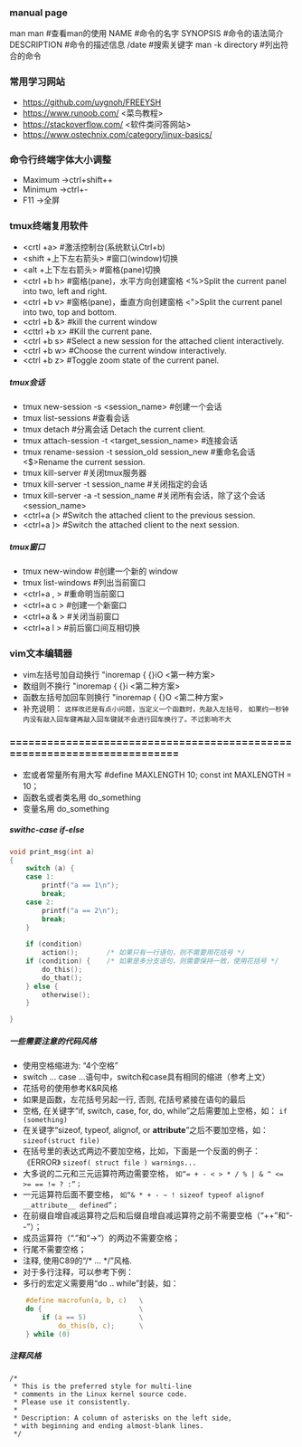 ### manual page
man man             #查看man的使用
NAME                #命令的名字 
SYNOPSIS            #命令的语法简介
DESCRIPTION         #命令的描述信息
/date               #搜索关键字
man -k directory    #列出符合的命令


### 常用学习网站 
+ https://github.com/uygnoh/FREEYSH
+ https://www.runoob.com/           <菜鸟教程>
+ https://stackoverflow.com/        <软件类问答网站>
+ https://www.ostechnix.com/category/linux-basics/


### 命令行终端字体大小调整
+ Maximum     ->ctrl+shift++
+ Minimum     ->ctrl+-
+ F11         ->全屏


### tmux终端复用软件
+ <crtl  +a>           #激活控制台(系统默认Ctrl+b)
+ <shift +上下左右箭头>  #窗口(window)切换
+ <alt   +上下左右箭头>  #窗格(pane)切换
+ <ctrl  +b h>         #窗格(pane)，水平方向创建窗格 <%>Split the current panel into two, left and right.
+ <ctrl  +b v>         #窗格(pane)，垂直方向创建窗格 <">Split the current panel into two, top and bottom.
+ <ctrl  +b &>         #kill the current window
+ <cttrl +b x>         #Kill the current pane.
+ <ctrl  +b s>         #Select a new session for the attached client interactively.
+ <ctrl  +b w>         #Choose the current window interactively.
+ <ctrl  +b z>         #Toggle zoom state of the current panel.
##### tmux会话
+ tmux new-session -s <session_name>              #创建一个会话
+ tmux list-sessions                              #查看会话	
+ tmux detach                                     #分离会话     <d>Detach the current client.
+ tmux attach-session -t <target_session_name>    #连接会话
+ tmux rename-session -t session_old session_new  #重命名会话    <$>Rename the current session.
+ tmux kill-server                                #关闭tmux服务器
+ tmux kill-server -t session_name                #关闭指定的会话
+ tmux kill-server -a -t session_name             #关闭所有会话，除了这个会话<session_name>
+ <ctrl+a (>                                      #Switch the attached client to the previous session.
+ <ctrl+a )>                                      #Switch the attached client to the next session.
##### tmux窗口
+ tmux new-window      #创建一个新的 window
+ tmux list-windows    #列出当前窗口
+ <ctrl+a , >          #重命明当前窗口
+ <ctrl+a c >          #创建一个新窗口
+ <ctrl+a & >          #关闭当前窗口
+ <ctrl+a l >          #前后窗口间互相切换


### vim文本编辑器 
+ vim左括号加自动换行   "inoremap { {}<ESC>i<CR><ESC>O  <第一种方案>
+ 数组则不换行         "inoremap { {}<ESC>i            <第二种方案>
+ 函数左括号加回车则换行 "inoremap {<CR> {<CR>}<ESC>O    <第二种方案>
+ 补充说明：
`这样改还是有点小问题，当定义一个函数时，先敲入左括号，`
`如果约一秒钟内没有敲入回车键再敲入回车键就不会进行回车换行了。不过影响不大`




### ========================================================================
+ 宏或者常量所有用大写  #define MAXLENGTH 10;  const int MAXLENGTH = 10；
+ 函数名或者类名用     do_something
+ 变量名用            do_something


##### swithc-case if-else
```c
void print_msg(int a)
{
    switch (a) {
    case 1:
        printf("a == 1\n");
        break;
    case 2:
        printf("a == 2\n");
        break;
    }
    
    if (condition)      
        action();       /* 如果只有一行语句，则不需要用花括号 */
    if (condition) {    /* 如果是多分支语句，则需要保持一致，使用花括号 */
        do_this();      
        do_that();
    } else {
        otherwise();
    }

}
```
##### 一些需要注意的代码风格
+ 使用空格缩进为: “4个空格”
+ switch ... case ...语句中，switch和case具有相同的缩进（参考上文）
+ 花括号的使用参考K&R风格
+ 如果是函数，左花括号另起一行, 否则, 花括号紧接在语句的最后
+ 空格, 在关键字“if, switch, case, for, do, while”之后需要加上空格，如：
    `if (something)`
+ 在关键字“sizeof, typeof, alignof, or __attribute__”之后不要加空格，如：
    `sizeof(struct file)`
+ 在括号里的表达式两边不要加空格，比如，下面是一个反面的例子： 《ERROR》
    `sizeof( struct file ) warnings... `
+ 大多说的二元和三元运算符两边需要空格，
   `如“= + - < > * / % | & ^ <= >= == != ? :”；`
+ 一元运算符后面不要空格，
   `如“& * + - ~ ! sizeof typeof alignof __attribute__ defined”；`
+ 在前缀自增自减运算符之后和后缀自增自减运算符之前不需要空格（“++”和“--”）；
+ 成员运算符（“.”和“->”）的两边不需要空格；
+ 行尾不需要空格；
+ 注释, 使用C89的“/* ... */”风格.
+ 对于多行注释，可以参考下例：
+ 多行的宏定义需要用“do .. while”封装，如：
```c
    #define macrofun(a, b, c)   \
    do {                        \
        if (a == 5)             \
            do_this(b, c);      \
    } while (0)
```
##### 注释风格
```note
/*
 * This is the preferred style for multi-line
 * comments in the Linux kernel source code.
 * Please use it consistently.
 *
 * Description: A column of asterisks on the left side,
 * with beginning and ending almost-blank lines.
 */
```

